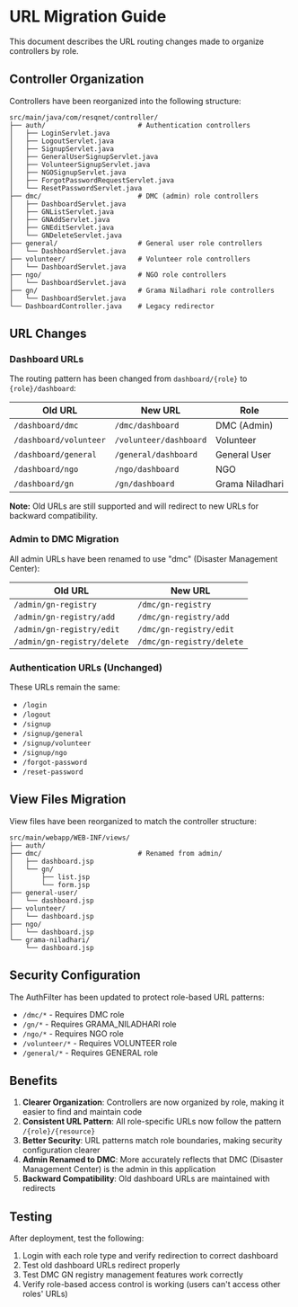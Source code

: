 # URL Migration Guide

This document describes the URL routing changes made to organize controllers by role.

## Controller Organization

Controllers have been reorganized into the following structure:

```
src/main/java/com/resqnet/controller/
├── auth/                       # Authentication controllers
│   ├── LoginServlet.java
│   ├── LogoutServlet.java
│   ├── SignupServlet.java
│   ├── GeneralUserSignupServlet.java
│   ├── VolunteerSignupServlet.java
│   ├── NGOSignupServlet.java
│   ├── ForgotPasswordRequestServlet.java
│   └── ResetPasswordServlet.java
├── dmc/                        # DMC (admin) role controllers
│   ├── DashboardServlet.java
│   ├── GNListServlet.java
│   ├── GNAddServlet.java
│   ├── GNEditServlet.java
│   └── GNDeleteServlet.java
├── general/                    # General user role controllers
│   └── DashboardServlet.java
├── volunteer/                  # Volunteer role controllers
│   └── DashboardServlet.java
├── ngo/                        # NGO role controllers
│   └── DashboardServlet.java
├── gn/                         # Grama Niladhari role controllers
│   └── DashboardServlet.java
└── DashboardController.java    # Legacy redirector
```

## URL Changes

### Dashboard URLs

The routing pattern has been changed from `dashboard/{role}` to `{role}/dashboard`:

| Old URL | New URL | Role |
|---------|---------|------|
| `/dashboard/dmc` | `/dmc/dashboard` | DMC (Admin) |
| `/dashboard/volunteer` | `/volunteer/dashboard` | Volunteer |
| `/dashboard/general` | `/general/dashboard` | General User |
| `/dashboard/ngo` | `/ngo/dashboard` | NGO |
| `/dashboard/gn` | `/gn/dashboard` | Grama Niladhari |

**Note:** Old URLs are still supported and will redirect to new URLs for backward compatibility.

### Admin to DMC Migration

All admin URLs have been renamed to use "dmc" (Disaster Management Center):

| Old URL | New URL |
|---------|---------|
| `/admin/gn-registry` | `/dmc/gn-registry` |
| `/admin/gn-registry/add` | `/dmc/gn-registry/add` |
| `/admin/gn-registry/edit` | `/dmc/gn-registry/edit` |
| `/admin/gn-registry/delete` | `/dmc/gn-registry/delete` |

### Authentication URLs (Unchanged)

These URLs remain the same:

- `/login`
- `/logout`
- `/signup`
- `/signup/general`
- `/signup/volunteer`
- `/signup/ngo`
- `/forgot-password`
- `/reset-password`

## View Files Migration

View files have been reorganized to match the controller structure:

```
src/main/webapp/WEB-INF/views/
├── auth/
├── dmc/                        # Renamed from admin/
│   ├── dashboard.jsp
│   └── gn/
│       ├── list.jsp
│       └── form.jsp
├── general-user/
│   └── dashboard.jsp
├── volunteer/
│   └── dashboard.jsp
├── ngo/
│   └── dashboard.jsp
└── grama-niladhari/
    └── dashboard.jsp
```

## Security Configuration

The AuthFilter has been updated to protect role-based URL patterns:

- `/dmc/*` - Requires DMC role
- `/gn/*` - Requires GRAMA_NILADHARI role
- `/ngo/*` - Requires NGO role
- `/volunteer/*` - Requires VOLUNTEER role
- `/general/*` - Requires GENERAL role

## Benefits

1. **Clearer Organization**: Controllers are now organized by role, making it easier to find and maintain code
2. **Consistent URL Pattern**: All role-specific URLs now follow the pattern `/{role}/{resource}`
3. **Better Security**: URL patterns match role boundaries, making security configuration clearer
4. **Admin Renamed to DMC**: More accurately reflects that DMC (Disaster Management Center) is the admin in this application
5. **Backward Compatibility**: Old dashboard URLs are maintained with redirects

## Testing

After deployment, test the following:

1. Login with each role type and verify redirection to correct dashboard
2. Test old dashboard URLs redirect properly
3. Test DMC GN registry management features work correctly
4. Verify role-based access control is working (users can't access other roles' URLs)
